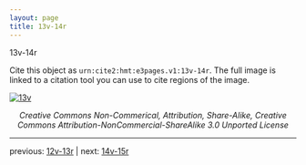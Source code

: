 ```yaml
---
layout: page
title: 13v-14r
---
```


13v-14r

Cite this object as `urn:cite2:hmt:e3pages.v1:13v-14r`. The full image is linked to a citation tool you can use to cite regions of the image.

[![13v](http://www.homermultitext.org/iipsrv?IIIF=/project/homer/pyramidal/deepzoom/hmt/e3bifolio/v1/E3_13v_14r.tif/full/800,/0/default.jpg)](http://www.homermultitext.org/ict2/?urn=urn:cite2:hmt:e3bifolio.v1:E3_13v_14r) 

<p style="text-align: center; font-style: italic;">Creative Commons Non-Commerical, Attribution, Share-Alike, Creative Commons Attribution-NonCommercial-ShareAlike 3.0 Unported License</p>

---

previous: [12v-13r](../12v-13r/) | next: [14v-15r](../14v-15r/)